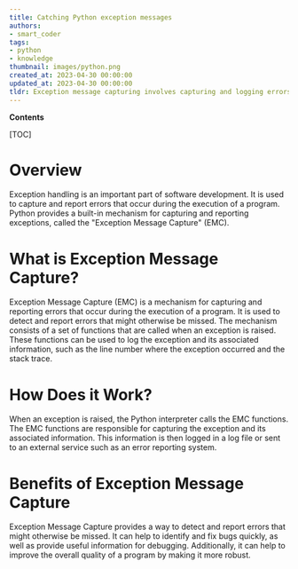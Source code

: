 ```yaml
---
title: Catching Python exception messages
authors:
- smart_coder
tags:
- python
- knowledge
thumbnail: images/python.png
created_at: 2023-04-30 00:00:00
updated_at: 2023-04-30 00:00:00
tldr: Exception message capturing involves capturing and logging errors that occur during the execution of a Python program.
---
```


**Contents**

[TOC]

# Overview

Exception handling is an important part of software development. It is used to capture and report errors that occur during the execution of a program. Python provides a built-in mechanism for capturing and reporting exceptions, called the "Exception Message Capture" (EMC).

# What is Exception Message Capture?

Exception Message Capture (EMC) is a mechanism for capturing and reporting errors that occur during the execution of a program. It is used to detect and report errors that might otherwise be missed. The mechanism consists of a set of functions that are called when an exception is raised. These functions can be used to log the exception and its associated information, such as the line number where the exception occurred and the stack trace.

# How Does it Work?

When an exception is raised, the Python interpreter calls the EMC functions. The EMC functions are responsible for capturing the exception and its associated information. This information is then logged in a log file or sent to an external service such as an error reporting system.

# Benefits of Exception Message Capture

Exception Message Capture provides a way to detect and report errors that might otherwise be missed. It can help to identify and fix bugs quickly, as well as provide useful information for debugging. Additionally, it can help to improve the overall quality of a program by making it more robust.
